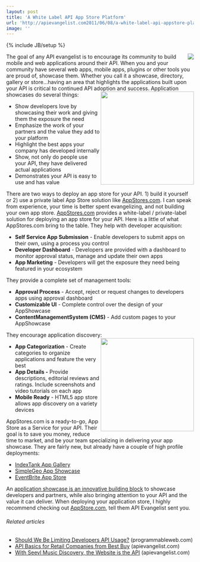 ```yaml
---
layout: post
title: 'A White Label API App Store Platform'
url: 'http://apievangelist.com2011/06/08/a-white-label-api-appstore-platform/'
image: ''
---
```

{% include JB/setup %}
<img src="http://kinlane-productions.s3.amazonaws.com/api-evangelist/app-showcase/Appstores.png"  align="right" />The goal of any API evangelist is to encourage its community to build mobile and web applications around their API.
When you and your community have several web apps, mobile apps, plugins or other tools you are proud of, showcase them.
Whether you call it a showcase, directory, gallery or store...having an area that highlights the applications built upon your API is critical to continued API adoption and success.
Application showcases do several things:<img src="http://kinlane-productions.s3.amazonaws.com/api-evangelist/app-showcase/SimpleGeo-app-showcase.png"  width="250" align="right" />
<ul >
     <li>Show developers love by showcasing their work and giving them the exposure the need
     </li>
     <li>Emphasize the work of your partners and the value they add to your platform
     </li>
     <li>Highlight the best apps your company has developed internally
     </li>
     <li>Show, not only do people use your API, they have delivered actual applications
     </li>
     <li>Demonstrates your API is easy to use and has value
     </li>
</ul>There are two ways to deploy an app store for your API. 1) build it yourself or 2) use a private label App Store solution like <a title="appstores.com" href="http://www.appstores.com"></a><a title="AppStores.com" href="http://appstores.com/">AppStores.com</a>. I can speak from experience, your time is better spent evangelizing, and not building your own app store.
<a title="AppStores.com" href="http://appstores.com/">AppStores.com</a> provides a white-label / private-label solution for deploying an app store for your API. Here is a little of what AppStores.com bring to the table.
They help with developer acquisition:
<ul >
     <li>
          <strong>Self Service App Submission</strong> - Enable developers to submit apps on their own, using a process you control
     </li>
     <li>
          <strong>Developer Dashboard</strong> - Developers are provided with a dashboard to monitor approval status, manage and update their own apps
     </li>
     <li>
          <strong>App Marketing</strong> - Developers will get the exposure they need being featured in your ecosystem
     </li>
</ul>They provide a complete set of management tools:
<ul >
     <li>
          <strong>Approval Process</strong> - Accept, reject or request changes to developers apps using approval dashboard
     </li>
     <li>
          <strong>Customizable UI</strong> - Complete control over the design of your AppShowcase
     </li>
     <li>
          <strong>ContentManagementSystem (CMS)</strong> - Add custom pages to your AppShowcase
     </li>
</ul>They encourage application discovery:<img src="http://kinlane-productions.s3.amazonaws.com/api-evangelist/app-showcase/IndexTank-App-Gallery.png"  width="250" align="right" />
<ul >
     <li>
          <strong>App Categorization</strong> - Create categories to organize applications and feature the very best
     </li>
     <li>
          <strong>App Details -</strong> Provide descriptions, editorial reviews and ratings. Include screenshots and video tutorials on each app
     </li>
     <li>
          <strong>Mobile Ready</strong> - HTML5 app store allows app discovery on a variety devices
     </li>
</ul>AppStores.com is a ready-to-go, App Store as a Service for your API. Their goal is to save you money, reduce time to market, and be your team specializing in delivering your app showcase.
They are fairly new, but already have a couple of high profile deployments:
<ul >
     <li>
          <a title="IndexTank App Gallery" href="http://apps.indextank.com/">IndexTank App Gallery</a>
     </li>
     <li>
          <a title="SimpleGeo App Showcase" href="http://apps.simplegeo.com/">SimpleGeo App Showcase</a>
     </li>
     <li>
          <a title="EventBrite App Store" href="http://eventbrite.appstores.com/">EventBrite App Store</a>
     </li>
</ul>An <a title="application showcase n ann innovative building block" href="http://www.apievangelist.com/ecosystem-building-blocks-detail.php?Building_Block_ID=180">application showcase is an innovative building block</a> to showcase developers and partners, while also bringing attention to your API and the value it can deliver.
When deploying your application store, I highly recommend checking out <a title="AppStore.com" href="http://AppStores.com">AppStore.com</a>, tell them API Evangelist sent you.
<h6 >
     Related articles
</h6>
<ul >
     <li >
          <a href="http://blog.programmableweb.com/2011/06/01/should-we-be-limiting-developers-api-usage/">Should We Be Limiting Developers API Usage?</a> (programmableweb.com)
     </li>
     <li >
          <a href="http://blog.apievangelist.com/2011/06/03/api-basics-for-retail-companies-from-best-buy/">API Basics for Retail Companies from Best Buy</a> (apievangelist.com)
     </li>
     <li >
          <a href="http://blog.apievangelist.com/2011/05/27/with-seevl-music-discovery-the-website-is-the-api/">With Seevl Music Discovery, the Website is the API</a> (apievangelist.com)
     </li>
</ul>
